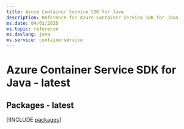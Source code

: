 ```yaml
---
title: Azure Container Service SDK for Java
description: Reference for Azure Container Service SDK for Java
ms.date: 04/01/2025
ms.topic: reference
ms.devlang: java
ms.service: containerservice
---
```

# Azure Container Service SDK for Java - latest
## Packages - latest
[!INCLUDE [packages](container-service-index.md)]